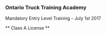 ### Ontario Truck Training Academy

Mandatory Entry Level Training - July 1st 2017 

** Class A License **
